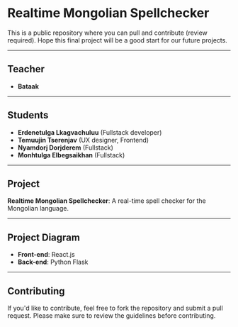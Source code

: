 # Realtime Mongolian Spellchecker

This is a public repository where you can pull and contribute (review required). Hope this final project will be a good start for our future projects.

---

## Teacher

- **Bataak**

---

## Students

- **Erdenetulga Lkagvachuluu** (Fullstack developer)
- **Temuujin Tserenjav** (UX designer, Frontend)
- **Nyamdorj Dorjderem** (Fullstack)
- **Monhtulga Elbegsaikhan** (Fullstack)

---

## Project

**Realtime Mongolian Spellchecker**: A real-time spell checker for the Mongolian language.

---

## Project Diagram

- **Front-end**: React.js
- **Back-end**: Python Flask

---

## Contributing

If you'd like to contribute, feel free to fork the repository and submit a pull request. Please make sure to review the guidelines before contributing.
